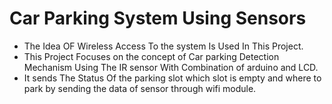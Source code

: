 # Car Parking System Using Sensors
* The Idea OF Wireless Access To the system Is Used In This Project.
*  This Project Focuses on the concept of Car parking  Detection Mechanism Using The IR sensor With Combination of arduino and LCD.
*  It sends The Status Of the parking slot which slot is empty and where to park by sending the data of sensor through wifi module.
